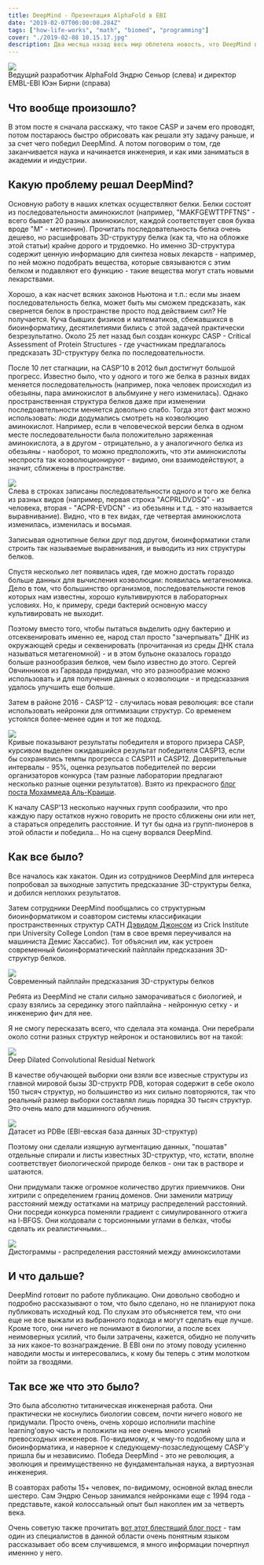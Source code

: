 ```yaml
---
title: DeepMind - Презентация AlphaFold в EBI
date: "2019-02-07T00:00:00.284Z"
tags: ["how-life-works", "math", "biomed", "programming"]
cover: "./2019-02-08 10.15.17.jpg"
description: Два месяца назад весь мир облетела новость, что DeepMind выиграл известное соревнование по предсказанию 3D-структур белков CASP, порвав всех биоинформатиков с впечатляющим отрывом. Многие люди из мира биотеха теперь пытаются осознать, 'что это было'? Революция или эволюция, наука или инженерия, талант или финансирование? Волею судеб я когда-то оказался совсем недалеко от этой области науки, поэтому потратил несколько дней чтобы разобраться в деталях - а между тем в EBI приехал наводить мосты ведущий инженер проекта Эндрю Сеньор из DeepMind.
---
```


<div>
  <img src={birneyAndSenior} className="img-responsive center-block" />
  <div className="caption text-center">Ведущий разработчик AlphaFold Эндрю Сеньор (слева) и директор EMBL-EBI Юэн Бирни (справа)</div>
  <h2>Что вообще произошло?</h2>
  <p>
    В этом посте я сначала расскажу, что такое CASP и зачем его проводят, потом постараюсь
    быстро обрисовать как решали эту задачу раньше, и за счет чего победил DeepMind. А потом поговорим о том, где
    заканчивается наука и начинается инженерия, и как ими заниматься в академии и индустрии.
  </p>
  <h2>
    Какую проблему решал DeepMind?
  </h2>
  <p>
    Основную работу в наших клетках осуществляют белки. Белки состоят из последовательности аминокислот
    (например, "MAKFGEWTTPFTNS" - всего бывает 20 разных аминокислот, каждой соответствует своя буква вроде "M" -
    метионин). Прочитать последовательность белка очень дешево, но расшифровать 3D-структуру белка (как та, что на
    обложке этой статьи) крайне дорого и трудоемко. Но именно 3D-структура содержит ценную информацию для синтеза
    новых лекарств - например, по ней можно подобрать вещества, которые связываются с этим белком и подавляют его
    функцию - такие вещества могут стать новыми лекарствами.
  </p>
  <p>
    Хорошо, а как насчет всяких законов Ньютона и т.п.: если мы знаем последовательность белка, может быть
    мы сможем предсказать, как свернется белок в пространстве просто под действием сил? Не получается.
    Куча бывших физиков и математиков, сбежавшихся в биоинформатику, десятилетиями бились с этой задачей
    практически безрезультатно. Около 25 лет назад был создан конкурс CASP - Critical Assessment of Protein
    Structures - где участникам предлагалось предсказать 3D-структуру белка по последовательности.
  </p>
  <p>
    После 10 лет стагнации, на CASP'10 в 2012 был достигнут большой прогресс. Известно было, что у одного и того
    же белка в разных видах меняется последовательность (например, пока человек происходил из обезьяны, пара
    аминокислот в альбмуине у него изменилась). Однако пространственная структура белков даже при изменении
    последоавтельности меняется довольно слабо. Тогда этот факт можно использовать: люди додумались смотреть на
    коэволюцию аминокислот. Например, если в человеческой версии белка в одном месте последовательности была
    положительно заряженная аминокислота, а в другом - отрицательно, а у аналогичного белка из обезьяны - наоборот,
    то можно предположить, что эти аминокислоты неспроста так коэволюционируют - видимо, они взаимодействуют, а
    значит, сближены в пространстве.
  </p>
  <img src="http://mistic.leloir.org.ar/docs/MIexplained.png" className="img-responsive center-block" />
  <div className="caption text-center">
    Слева в строках записаны последовательности одного и того же белка из разных видов (например, первая строка
    "ACPRLDVDSQ" - из человека, вторая - "ACPR-EVDCN" - из обезьяны и т.д. - это называется выравнивание). Видно,
    что в тех видах, где четвертая аминокислота изменилась, изменилась и восьмая.
  </div>
  <p>
    Записывая однотипные белки друг под другом, биоинформатики стали строить так называемые выравнивания, и
    выводить из них структуры белков.
  </p>
  <p>
    Спустя несколько лет появилась идея, где можно достать гораздо больше данных для вычисления коэволюции:
    появилась метагеномика. Дело в том, что большинство организмов, последовательности генов которых нам известны,
    хорошо культивируются в лабораторных условиях. Но, к примеру, среди бактерий основную массу культивировать
    не выходит.
  </p>
  <p>
    Поэтому вместо того, чтобы пытаться выделить одну бактерию и отсеквенировать именно ее, народ стал просто
    "зачерпывать" ДНК из окружающей среды и секвенировать (прочитанная из среды ДНК стала называться метагеномной)
    - и в этом бульоне оказалось гораздо больше разнообразия белков, чем было известно до этого. Сергей
    Овчинников из Гарварда придумал, что это разнообразие можно использовать и для получения данных о коэволюции
    - и предсказания удалось улучшить еще больше.
  </p>
  <p>
    Затем в районе 2016 - CASP'12 - случилась новая революция: все стали использовать нейронки для оптимизации
    структур. Со временем устоялся более-менее один и тот же подход.
  </p>
  <img src="https://moalquraishi.files.wordpress.com/2018/12/casp13-gdt_ts1.png" className="img-responsive center-block" />
  <div className="caption text-center">
    Кривые показывают результаты победителя и второго призера CASP, курсивом выделен ожидавшийся результат
    победителя CASP13, если бы сохранялись темпы прогресса с CASP11 и CASP12. Доверительные интервалы - 95%,
    оценка резульатов победителей по версии организаторов конкурса (там разные лаборатории предлагают несколько
    разные оценки результатов). Взято из прекрасного <a href="https://moalquraishi.wordpress.com/2018/12/09/alphafold-casp13-what-just-happened/">блог поста Мохаммеда Аль-Краиши</a>.
  </div>
  <p>
    К началу CASP'13 несколько научных групп сообразили, что про каждую пару остатков нужно говорить
    не просто сближены они или нет, а стараться определить расстояние. И тут бы одна из групп-пионеров в этой
    области и победила... Но на сцену ворвался DeepMind.
  </p>
  <h2>Как все было?</h2>
  <p>
    Все началось как хакатон. Один из сотрудников DeepMind для интереса попробовал за выходные запустить
    предсказание 3D-структуры белка, и добился неплохих результатов.
  </p>
  <p>
    Затем сотрудники DeepMind пообщались со структурным биоинформатиком и соавтором системы классификации
    пространственных структур CATH <a href="https://www.crick.ac.uk/research/labs/david-jones">Дэвидом Джонсом</a> из
    Crick Institute при University College London (там в свое время переучивался на машиниста Демис Хассабис).
    Тот объяснил им, как устроен современный биоинформатический пайплайн предсказания 3D-структур белков.
  </p>
  <img src={pipeline} className="img-responsive center-block" />
  <div className="caption text-center">Современный пайплайн предсказания 3D-структуры белков</div>
  <p>
    Ребята из DeepMind не стали сильно заморачиваться с биологией, и сразу взялись за серединку этого пайплайна -
    нейронную сетку - и инженерию фич для нее.
  </p>
  <p>
    Я не смогу пересказать всего, что сделала эта команда. Они перебрали около сотни разных структур нейронок и
    остановились вот на такой:
  </p>
  <img src={neuralNetwork} className="img-responsive center-block" />
  <div className="caption text-center">Deep Dilated Convolutional Residual Network</div>
  <p>
    В качестве обучающей выборки они взяли все извесные структуры из главной мировой бызы 3D-структр PDB, которая
    содержит в себе около 150 тысяч структур, но большинство из них сильно повторяются, так что реальный размер
    выборки составлял лишь порядка 30 тысяч структур. Это очень мало для машинного обучения.
  </p>
  <img src={dataset} className="img-responsive center-block" />
  <div className="caption text-center">Датасет из PDBe (EBI-евская база данных 3D-структур)</div>
  <p>
    Поэтому они сделали изящную аугментацию данных, "пошатав" отдельные спирали и листы известных 3D-структур, что,
    кстати, вполне соответствует биологической природе белков - они так в растворе и шатаются.
  </p>
  <p>
    Они придумали также огромное количество других приемчиков. Они хитрили с определением границ доменов. Они
    заменили матрицу расстояний между остатками на матрицу распределений расстояний. Они посреди конкурса поменяли
    градиент с симулированного отжига на l-BFGS. Они колдовали с торсионными углами в белках, чтобы сделать их
    реалистичными...
  </p>
  <img src={distograms} className="img-responsive center-block" />
  <div className="caption text-center">Дистограммы - распределения расстояний между аминоксилотами</div>
  <h2>И что дальше?</h2>
  <p>
    DeepMind готовит по работе публикацию. Они довольно свободно и подробно рассказывают о том, что было сделано,
    но не планируют пока публиковать исходный код. По слухам это объясняется тем, что они еще не все выжали из
    выбранного подхода и могут сделать еще лучше. Кроме того, они ничего не понимают в биологии, а после всех
    неимоверных усилий, что были затрачены, кажется, обидно не получить за них какое-то вознаграждение. В EBI они
    по этому поводу усиленно наводили мосты и интересовались, к кому бы теперь с этим молотком пойти за гвоздями.
  </p>
  <h2>Так все же что это было?</h2>
  <p>
    Это была абсолютно титаническая инженерная работа. Они практически не коснулись биологии совсем,
    почти ничего нового не придумали. Просто очень, очень хорошо исполнили machine learning'овую часть и положили
    на нее очень много усилий превосходных инженеров. По-видимому, к чему-то подобному шла и биоинформатика, и
    наверное к следующему-позаследующему CASP'у пришла бы и независимо. Победа DeepMind - это не революция, а
    эволюция и преимущественно не фундаментальная наука, а виртуозная инженерия.
  </p>
  <p>
    В соавторах работы 15+ человек, по-видимому, основной вклад внесли шестеро. Сам Эндрю Сеньор занимался
    нейронками еще с 1994 года - представьте, какой колоссальный опыт был накоплен им за четверть века.
  </p>
  <p>
    Очень советую также прочитать <a href="https://moalquraishi.wordpress.com/2018/12/09/alphafold-casp13-what-just-happened/">
    вот этот блестящий блог пост</a> - там один из специалистов в данной области очень
    понятным языком рассказывает обо всем случившемся, я много информации почерпнул именнно у него.
  </p>
</div>